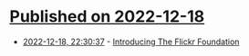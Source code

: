 # [Published on 2022-12-18](index.md)

* [2022-12-18, 22:30:37](https://news.ycombinator.com/item?id=34044484) - [Introducing The Flickr Foundation](https://thisweekinphoto.com/introducing-the-flickr-foundation/)
